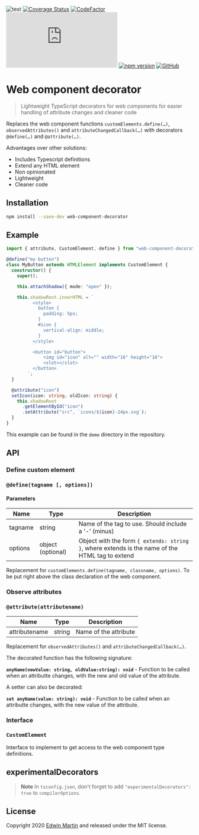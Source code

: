 ![test](https://github.com/edwinm/web-component-decorator/workflows/Test/badge.svg) [![Coverage Status](https://coveralls.io/repos/github/edwinm/web-component-decorator/badge.svg?branch=master)](https://coveralls.io/github/edwinm/web-component-decorator?branch=master) [![CodeFactor](https://www.codefactor.io/repository/github/edwinm/web-component-decorator/badge)](https://www.codefactor.io/repository/github/edwinm/web-component-decorator) [![Size](https://img.shields.io/github/size/edwinm/web-component-decorator/dist/bundle.min.js)](https://github.com/edwinm/web-component-decorator/blob/master/dist/bundle.min.js) [![npm version](https://badge.fury.io/js/web-component-decorator.svg)](https://www.npmjs.com/package/web-component-decorator) [![GitHub](https://img.shields.io/github/license/edwinm/web-component-decorator.svg)](https://github.com/edwinm/web-component-decorator/blob/master/LICENSE)

# Web component decorator

> Lightweight TypeScript decorators for web components for easier handling of attribute changes and cleaner code

Replaces the web component functions `customElements.define(…)`, `observedAttributes()` and `attributeChangedCallback(…)` with decorators `@define(…)` and `@attribute(…)`.

Advantages over other solutions:

- Includes Typescript definitions
- Extend any HTML element
- Non opinionated
- Lightweight
- Cleaner code

## Installation

```bash
npm install --save-dev web-component-decorator
```

## Example

```ts
import { attribute, CustomElement, define } from "web-component-decorator";

@define("my-button")
class MyButton extends HTMLElement implements CustomElement {
  constructor() {
    super();

    this.attachShadow({ mode: "open" });

    this.shadowRoot.innerHTML = `
          <style>
            button {
              padding: 5px;
            }
            #icon {
              vertical-align: middle;
            }
          </style>

          <button id="button">
              <img id="icon" alt="" width="16" height="16">          
              <slot></slot>
          </button>
        `;
  }

  @attribute("icon")
  setIcon(icon: string, oldIcon: string) {
    this.shadowRoot
      .getElementById("icon")
      .setAttribute("src", `icons/${icon}-24px.svg`);
  }
}
```

This example can be found in the `demo` directory in the repository.

## API

### Define custom element

### `@define(tagname [, options])`

#### Parameters

| Name    | Type              | Description                                                                                     |
| ------- | ----------------- | ----------------------------------------------------------------------------------------------- |
| tagname | string            | Name of the tag to use. Should include a '-' (minus)                                            |
| options | object (optional) | Object with the form `{ extends: string }`, where extends is the name of the HTML tag to extend |

Replacement for `customElements.define(tagname, classname, options)`.
To be put right above the class declaration of the web component.

### Observe attributes

### `@attribute(attributename)`

| Name          | Type   | Description           |
| ------------- | ------ | --------------------- |
| attributename | string | Name of the attribute |

Replacement for `observedAttributes()` and `attributeChangedCallback(…)`.

The decorated function has the following signature:

**`anyName(newValue: string, oldValue:string): void`** - Function to be called when an attributte changes, with the new and old value of the attribute.

A setter can also be decorated:

**`set anyName(value: string): void`** - Function to be called when an attributte changes, with the new value of the attribute.

### Interface

### `CustomElement`

Interface to implement to get access to the web component type definitions.

## experimentalDecorators

> **Note**
> In `tsconfig.json`, don't forget to add `"experimentalDecorators": true` to `compilerOptions`.

## License

Copyright 2020 [Edwin Martin](https://bitstorm.org/) and released under the MIT license.
